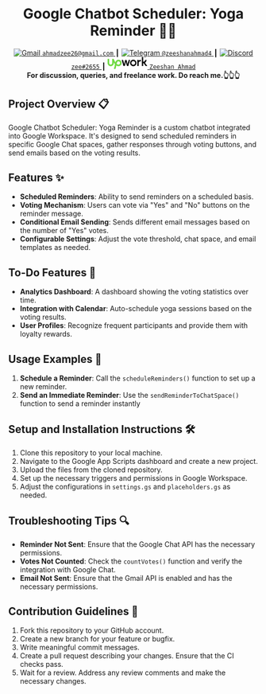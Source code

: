 <h1 align="center">Google Chatbot Scheduler: Yoga Reminder 🧘‍♂️</h1>

<div align="center">
  <a href="https://mail.google.com/mail/u/?authuser=ahmadzee26@gmail.com">
    <img alt="Gmail" width="30px" src="https://edent.github.io/SuperTinyIcons/images/svg/gmail.svg" />
    <code>ahmadzee26@gmail.com</code>
  </a>
  <span> ┃ </span>
  
  <a href="https://t.me/zeeshanahmad4">
    <img alt="Telegram" width="30px" src="https://edent.github.io/SuperTinyIcons/images/svg/telegram.svg" />
    <code>@zeeshanahmad4</code>
  </a>
  <span> ┃ </span>
  
  <a href="https://discord.com">
    <img alt="Discord" width="30px" src="https://cdn.jsdelivr.net/npm/simple-icons@v5/icons/discord.svg" />
    <code>zee#2655</code>
  </a>
  <span> ┃ </span>
  
  <a href="https://www.upwork.com/freelancers/zeeshanahmad291">
    <img alt="Upwork" width="80px" src="https://github.com/Zeeshanahmad4/Zeeshanahmad4/blob/main/upwork.svg" />
    <code>Zeeshan Ahmad</code>
  </a>
  
  <br />
  <strong>For discussion, queries, and freelance work. Do reach me.👆👆👆</strong>
</div>


## Project Overview 📋

Google Chatbot Scheduler: Yoga Reminder is a custom chatbot integrated into Google Workspace. It's designed to send scheduled reminders in specific Google Chat spaces, gather responses through voting buttons, and send emails based on the voting results.

## Features ✨

- **Scheduled Reminders**: Ability to send reminders on a scheduled basis.
- **Voting Mechanism**: Users can vote via "Yes" and "No" buttons on the reminder message.
- **Conditional Email Sending**: Sends different email messages based on the number of "Yes" votes.
- **Configurable Settings**: Adjust the vote threshold, chat space, and email templates as needed.

## **To-Do Features 🚀**

- **Analytics Dashboard**: A dashboard showing the voting statistics over time.
- **Integration with Calendar**: Auto-schedule yoga sessions based on the voting results.
- **User Profiles**: Recognize frequent participants and provide them with loyalty rewards.

## Usage Examples 📌

1. **Schedule a Reminder**: Call the `scheduleReminders()` function to set up a new reminder.
2. **Send an Immediate Reminder**: Use the `sendReminderToChatSpace()` function to send a reminder instantly

## Setup and Installation Instructions 🛠️

1. Clone this repository to your local machine.
2. Navigate to the Google App Scripts dashboard and create a new project.
3. Upload the files from the cloned repository.
4. Set up the necessary triggers and permissions in Google Workspace.
5. Adjust the configurations in `settings.gs` and `placeholders.gs` as needed.


## Troubleshooting Tips 🔍

- **Reminder Not Sent**: Ensure that the Google Chat API has the necessary permissions.
- **Votes Not Counted**: Check the `countVotes()` function and verify the integration with Google Chat.
- **Email Not Sent**: Ensure that the Gmail API is enabled and has the necessary permissions.


## Contribution Guidelines 🤝

1. Fork this repository to your GitHub account.
2. Create a new branch for your feature or bugfix.
3. Write meaningful commit messages.
4. Create a pull request describing your changes. Ensure that the CI checks pass.
5. Wait for a review. Address any review comments and make the necessary changes.

